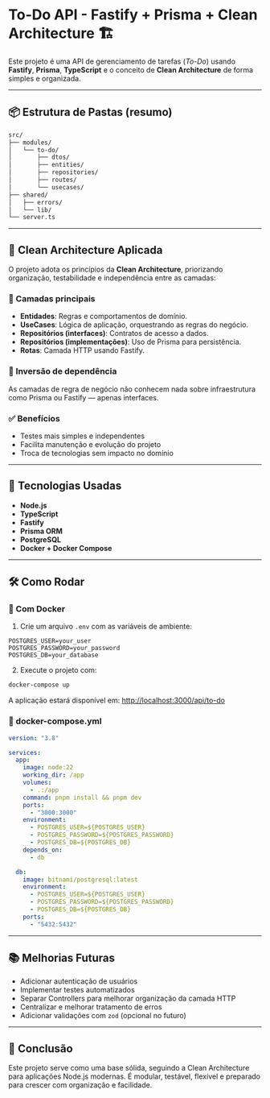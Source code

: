 # To-Do API - Fastify + Prisma + Clean Architecture 🏗️

Este projeto é uma API de gerenciamento de tarefas (_To-Do_) usando **Fastify**, **Prisma**, **TypeScript** e o conceito de **Clean Architecture** de forma simples e organizada.

---

## 📦 Estrutura de Pastas (resumo)

```bash
src/
├── modules/
│   └── to-do/
│       ├── dtos/
│       ├── entities/
│       ├── repositories/
│       ├── routes/
│       └── usecases/
├── shared/
│   ├── errors/
│   └── lib/
└── server.ts
```

---

## 🧹 Clean Architecture Aplicada

O projeto adota os princípios da **Clean Architecture**, priorizando organização, testabilidade e independência entre as camadas:

### 🧱 Camadas principais

- **Entidades**: Regras e comportamentos de domínio.
- **UseCases**: Lógica de aplicação, orquestrando as regras do negócio.
- **Repositórios (interfaces)**: Contratos de acesso a dados.
- **Repositórios (implementações)**: Uso de Prisma para persistência.
- **Rotas**: Camada HTTP usando Fastify.

### 🔄 Inversão de dependência

As camadas de regra de negócio não conhecem nada sobre infraestrutura como Prisma ou Fastify — apenas interfaces.

### ✅ Benefícios

- Testes mais simples e independentes
- Facilita manutenção e evolução do projeto
- Troca de tecnologias sem impacto no domínio

---

## 🚀 Tecnologias Usadas

- **Node.js**
- **TypeScript**
- **Fastify**
- **Prisma ORM**
- **PostgreSQL**
- **Docker + Docker Compose**

---

## 🛠️ Como Rodar

### 🔧 Com Docker

1. Crie um arquivo `.env` com as variáveis de ambiente:

```env
POSTGRES_USER=your_user
POSTGRES_PASSWORD=your_password
POSTGRES_DB=your_database
```

2. Execute o projeto com:

```bash
docker-compose up
```

A aplicação estará disponível em: [http://localhost:3000/api/to-do](http://localhost:3000/api/to-do)

### 🧪 docker-compose.yml

```yaml
version: "3.8"

services:
  app:
    image: node:22
    working_dir: /app
    volumes:
      - .:/app
    command: pnpm install && pnpm dev
    ports:
      - "3000:3000"
    environment:
      - POSTGRES_USER=${POSTGRES_USER}
      - POSTGRES_PASSWORD=${POSTGRES_PASSWORD}
      - POSTGRES_DB=${POSTGRES_DB}
    depends_on:
      - db

  db:
    image: bitnami/postgresql:latest
    environment:
      - POSTGRES_USER=${POSTGRES_USER}
      - POSTGRES_PASSWORD=${POSTGRES_PASSWORD}
      - POSTGRES_DB=${POSTGRES_DB}
    ports:
      - "5432:5432"
```

---

## 📚 Melhorias Futuras

- Adicionar autenticação de usuários
- Implementar testes automatizados
- Separar Controllers para melhorar organização da camada HTTP
- Centralizar e melhorar tratamento de erros
- Adicionar validações com `zod` (opcional no futuro)

---

## 📜 Conclusão

Este projeto serve como uma base sólida, seguindo a Clean Architecture para aplicações Node.js modernas. É modular, testável, flexível e preparado para crescer com organização e facilidade.